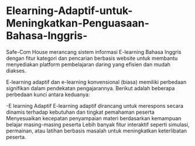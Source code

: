 # Elearning-Adaptif-untuk-Meningkatkan-Penguasaan-Bahasa-Inggris-
Safe-Com House merancang sistem informasi E-learning Bahasa Inggris dengan fitur kategori dan pencarian berbasis website untuk membantu menyediakan platform pembelajaran daring yang efisien dan mudah diakses. 

E-learning adaptif dan e-learning konvensional (biasa) memiliki perbedaan signifikan dalam pendekatan pengajarannya. Berikut adalah beberapa perbedaan kunci antara keduanya:

-E learning Adaptif
E-learning adaptif dirancang untuk merespons secara dinamis terhadap kebutuhan dan tingkat pemahaman peserta
Menyesuaikan kecepatan penyampaian materi berdasarkan kemampuan belajar masing-masing peserta
Lebih banyak fitur interaktif seperti simulasi, permainan, atau latihan berbasis masalah untuk meningkatkan keterlibatan peserta.



